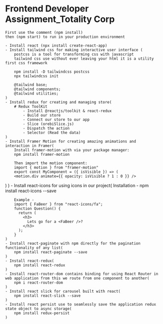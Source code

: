 # Frontend Developer Assignment_Totality Corp

    First use the comment (npm install)
    then (npm start) to run in your production environment

    - Install react (npx install create-react-app)
    - Install tailwind css for making interactive user interface (
        postcss is a tool for transforming css with javascript
        tailwind css use without ever leaving your html it is a utility first css framework

        npm install -D tailwindcss postcss
        npx tailwindcss init

        @tailwind base;
        @tailwind components;
        @tailwind utilities;
    )
    - Install redux for creating and managing store(
        # Redux ToolKit
            - Install @reactjs/toolkit & react-redux
            - Build our store
            - Connect our store to our app
            - Slice (orebiSlice.js)
            - Dispatch the action
            - Selector (Read the data)
    )
    - Install Framer Motion for creating amazing animations and interaction in Framer(
        Install framer-motion with via your package manager:
        npm install framer-motion

        Then import the motion component:
        import { motion } from "framer-motion"
        export const MyComponent = ({ isVisible }) => (
        <motion.div animate={{ opacity: isVisible ? 1 : 0 }} />
)
    )
    - Install react-icons for using icons in our project(
        Installation - npm install react-icons --save
    
        Example - 
        import { FaBeer } from "react-icons/fa";
        function Question() {
          return (
            <h3>
              Lets go for a <FaBeer />?
            </h3>
          );
        }
    )
    - Install react-paginate with npm directly for the pagination functionality of any list(
        npm install react-paginate --save
    )
    - Install react-redux(
        npm install react-redux
    )
    - Install react-router-dom contains binding for using React Router in web application from this we route from one component to another(
        npm i react-router-dom
    )
    - Install react slick for carousel built with react(
        npm install react-slick --save
    )
    - Install react persist use to seamlessly save the application redux state object to async storage(
        npm install redux-persist
    )
